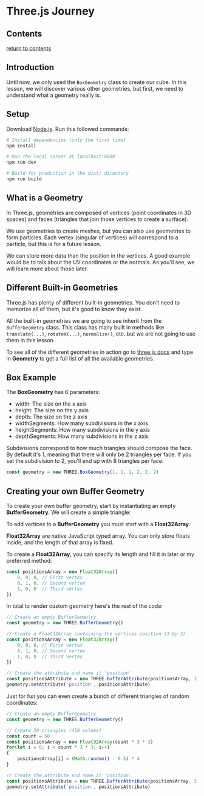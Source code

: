 # Three.js Journey

## Contents

[return to contents](../../../README.md)

## Introduction

Until now, we only used the `BoxGeometry` class to create our cube. In this lesson, we will discover various other geometries, but first, we need to understand what a geometry really is.

## Setup

Download [Node.js](https://nodejs.org/en/download/).
Run this followed commands:

```bash
# Install dependencies (only the first time)
npm install

# Run the local server at localhost:8080
npm run dev

# Build for production in the dist/ directory
npm run build
```

## What is a Geometry

In Three.js, geometries are composed of vertices (point coordinates in 3D spaces) and faces (triangles that join those vertices to create a surface).

We use geometries to create meshes, but you can also use geometries to form particles. Each vertex (singular of vertices) will correspond to a particle, but this is for a future lesson.

We can store more data than the position in the vertices. A good example would be to talk about the UV coordinates or the normals. As you'll see, we will learn more about those later.

## Different Built-in Geometries

Three.js has plenty of different built-in geometries. You don't need to memorize all of them, but it's good to know they exist.

All the built-in geometries we are going to see inherit from the `BufferGeometry` class. This class has many built in methods like `translate(...)`, `rotateX(...)`, `normalize()`, etc. but we are not going to use them in this lesson.

To see all of the different geometries in action go to [three.js docs](https://threejs.org/docs/?q=Geometry#api/en/geometries/BoxGeometry) and type in **Geometry** to get a full list of all the available geometries.

## Box Example

The **BoxGeometry** has 6 parameters:

- width: The size on the x axis
- height: The size on the y axis
- depth: The size on the z axis
- widthSegments: How many subdivisions in the x axis
- heightSegments: How many subdivisions in the y axis
- depthSegments: How many subdivisions in the z axis

Subdivisions correspond to how much triangles should compose the face. By default it's 1, meaning that there will only be 2 triangles per face. If you set the subdivision to 2, you'll end up with 8 triangles per face:

```JavaScript
const geometry = new THREE.BoxGeometry(1, 1, 1, 2, 2, 2)
```

## Creating your own Buffer Geometry

To create your own buffer geometry, start by instantiating an empty **BufferGeometry**. We will create a simple triangle:

To add vertices to a **BufferGeometry** you must start with a **Float32Array**.

**Float32Array** are native JavaScript typed array. You can only store floats inside, and the length of that array is fixed.

To create a **Float32Array**, you can specify its length and fill it in later or my preferred method:

```JavaScript
const positionsArray = new Float32Array([
    0, 0, 0, // First vertex
    0, 1, 0, // Second vertex
    1, 0, 0  // Third vertex
])
```

In total to render custom geometry here's the rest of the code:

```JavaScript
// Create an empty BufferGeometry
const geometry = new THREE.BufferGeometry()

// Create a Float32Array containing the vertices position (3 by 3)
const positionsArray = new Float32Array([
    0, 0, 0, // First vertex
    0, 1, 0, // Second vertex
    1, 0, 0  // Third vertex
])

// Create the attribute and name it 'position'
const positionsAttribute = new THREE.BufferAttribute(positionsArray, 3)
geometry.setAttribute('position', positionsAttribute)
```

Just for fun you can even create a bunch of different triangles of random coordinates:

```JavaScript
// Create an empty BufferGeometry
const geometry = new THREE.BufferGeometry()

// Create 50 triangles (450 values)
const count = 50
const positionsArray = new Float32Array(count * 3 * 3)
for(let i = 0; i < count * 3 * 3; i++)
{
    positionsArray[i] = (Math.random() - 0.5) * 4
}

// Create the attribute and name it 'position'
const positionsAttribute = new THREE.BufferAttribute(positionsArray, 3)
geometry.setAttribute('position', positionsAttribute)
```
